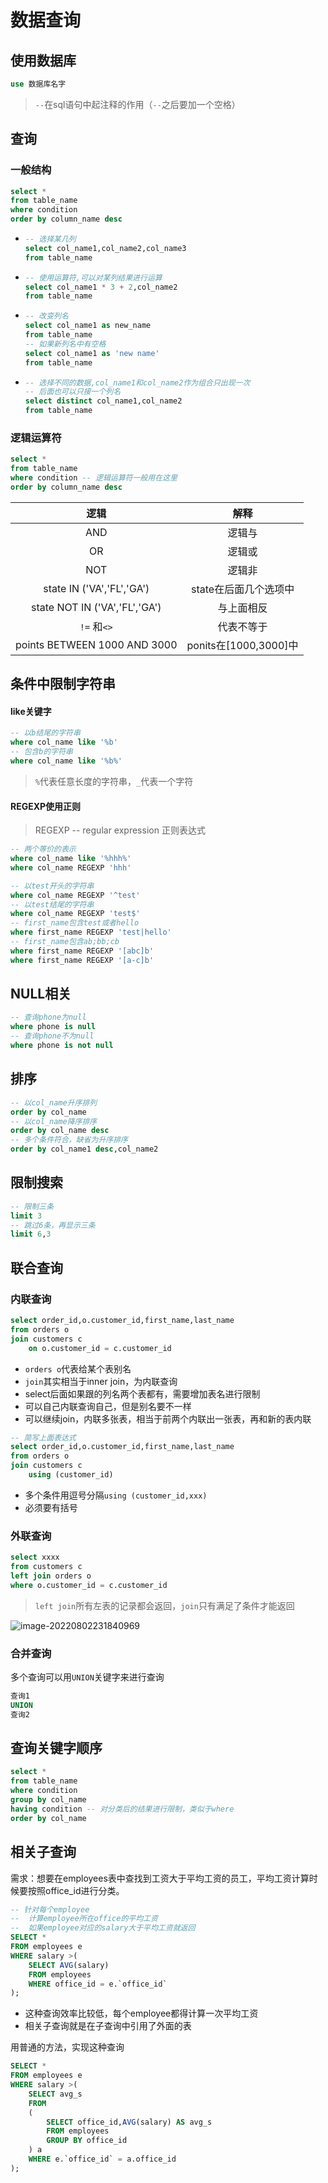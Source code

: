 # 数据查询

## 使用数据库

```sql
use 数据库名字
```

>`--`在sql语句中起注释的作用（`--`之后要加一个空格）

## 查询

### 一般结构

```sql
select *
from table_name
where condition
order by column_name desc
```

* ```sql
  -- 选择某几列
  select col_name1,col_name2,col_name3
  from table_name
  ```

* ```sql
  -- 使用运算符,可以对某列结果进行运算
  select col_name1 * 3 + 2,col_name2
  from table_name
  ```

* ```sql
  -- 改变列名
  select col_name1 as new_name
  from table_name
  -- 如果新列名中有空格
  select col_name1 as 'new name'
  from table_name
  ```

* ```sql
  -- 选择不同的数据,col_name1和col_name2作为组合只出现一次
  -- 后面也可以只接一个列名
  select distinct col_name1,col_name2
  from table_name
  ```

### 逻辑运算符

```sql
select *
from table_name
where condition -- 逻辑运算符一般用在这里
order by column_name desc
```

|             逻辑              |         解释          |
| :---------------------------: | :-------------------: |
|              AND              |        逻辑与         |
|              OR               |        逻辑或         |
|              NOT              |        逻辑非         |
|   state IN ('VA','FL','GA')   | state在后面几个选项中 |
| state NOT IN ('VA','FL','GA') |      与上面相反       |
|          `!=` 和`<>`          |      代表不等于       |
| points BETWEEN 1000 AND 3000  | ponits在[1000,3000]中 |

## 条件中限制字符串

#### like关键字

```sql
-- 以b结尾的字符串
where col_name like '%b'
-- 包含b的字符串
where col_name like '%b%'
```

>`%`代表任意长度的字符串，`_`代表一个字符

#### REGEXP使用正则

>REGEXP -- regular expression 正则表达式

```sql
-- 两个等价的表示
where col_name like '%hhh%'
where col_name REGEXP 'hhh'
```

```sql
-- 以test开头的字符串
where col_name REGEXP '^test'
-- 以test结尾的字符串
where col_name REGEXP 'test$'
-- first_name包含test或者hello
where first_name REGEXP 'test|hello'
-- first_name包含ab;bb;cb
where first_name REGEXP '[abc]b'
where first_name REGEXP '[a-c]b'
```

## NULL相关

```sql
-- 查询phone为null
where phone is null
-- 查询phone不为null
where phone is not null
```

## 排序

```sql
-- 以col_name升序排列
order by col_name
-- 以col_name降序排序
order by col_name desc
-- 多个条件符合，缺省为升序排序
order by col_name1 desc,col_name2
```

## 限制搜索

```sql
-- 限制三条
limit 3
-- 跳过6条，再显示三条
limit 6,3
```

## 联合查询

### 内联查询

```sql
select order_id,o.customer_id,first_name,last_name
from orders o
join customers c
	on o.customer_id = c.customer_id
```

* `orders o`代表给某个表别名
* `join`其实相当于inner join，为内联查询
* select后面如果跟的列名两个表都有，需要增加表名进行限制
* 可以自己内联查询自己，但是别名要不一样
* 可以继续join，内联多张表，相当于前两个内联出一张表，再和新的表内联

```sql
-- 简写上面表达式
select order_id,o.customer_id,first_name,last_name
from orders o
join customers c
	using (customer_id)
```

* 多个条件用逗号分隔`using (customer_id,xxx)`
* 必须要有括号

### 外联查询

```sql
select xxxx
from customers c
left join orders o
where o.customer_id = c.customer_id
```

>`left join`所有左表的记录都会返回，`join`只有满足了条件才能返回

![image-20220802231840969](md_img/数据查询/image-20220802231840969.png)

### 合并查询

多个查询可以用`UNION`关键字来进行查询

```sql
查询1
UNION
查询2
```

## 查询关键字顺序

```sql
select *
from table_name
where condition
group by col_name
having condition -- 对分类后的结果进行限制，类似于where
order by col_name
```

## 相关子查询

需求：想要在employees表中查找到工资大于平均工资的员工，平均工资计算时候要按照office_id进行分类。

```sql
-- 针对每个employee
--  计算employee所在office的平均工资
--  如果employee对应的salary大于平均工资就返回
SELECT *
FROM employees e
WHERE salary >(
	SELECT AVG(salary)
	FROM employees
	WHERE office_id = e.`office_id`
);
```

* 这种查询效率比较低，每个employee都得计算一次平均工资
* 相关子查询就是在子查询中引用了外面的表

用普通的方法，实现这种查询

```sql
SELECT *
FROM employees e
WHERE salary >(
	SELECT avg_s
	FROM
	(
        SELECT office_id,AVG(salary) AS avg_s
		FROM employees 
		GROUP BY office_id
    ) a
	WHERE e.`office_id` = a.office_id	
);
```

